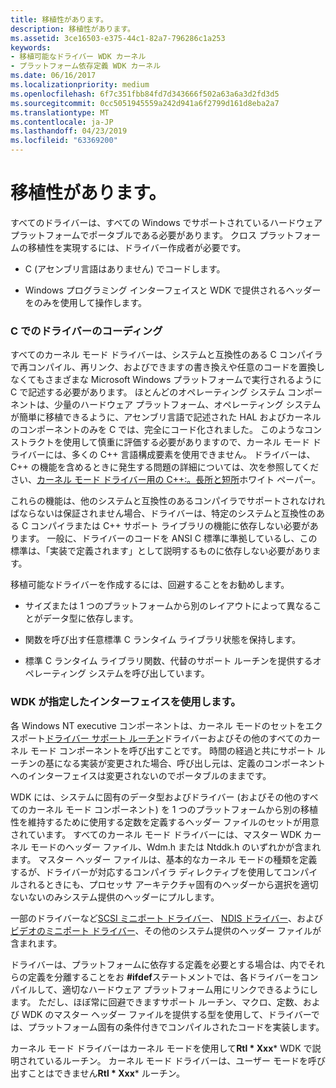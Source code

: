 ```yaml
---
title: 移植性があります。
description: 移植性があります。
ms.assetid: 3ce16503-e375-44c1-82a7-796286c1a253
keywords:
- 移植可能なドライバー WDK カーネル
- プラットフォーム依存定義 WDK カーネル
ms.date: 06/16/2017
ms.localizationpriority: medium
ms.openlocfilehash: 6f7c351fbb84fd7d343666f502a63a6a3d2fd3d5
ms.sourcegitcommit: 0cc5051945559a242d941a6f2799d161d8eba2a7
ms.translationtype: MT
ms.contentlocale: ja-JP
ms.lasthandoff: 04/23/2019
ms.locfileid: "63369200"
---
```

# <a name="portable"></a>移植性があります。





すべてのドライバーは、すべての Windows でサポートされているハードウェア プラットフォームでポータブルである必要があります。 クロス プラットフォームの移植性を実現するには、ドライバー作成者が必要です。

-   C (アセンブリ言語はありません) でコードします。

-   Windows プログラミング インターフェイスと WDK で提供されるヘッダーをのみを使用して操作します。

### <a name="coding-drivers-in-c"></a>C でのドライバーのコーディング

すべてのカーネル モード ドライバーは、システムと互換性のある C コンパイラで再コンパイル、再リンク、およびできますの書き換えや任意のコードを置換しなくてもさまざまな Microsoft Windows プラットフォームで実行されるように C で記述する必要があります。 ほとんどのオペレーティング システム コンポーネントは、少量のハードウェア プラットフォーム、オペレーティング システムが簡単に移植できるように、アセンブリ言語で記述された HAL およびカーネルのコンポーネントのみを C では、完全にコード化されました。 このようなコンストラクトを使用して慎重に評価する必要がありますので、カーネル モード ドライバーには、多くの C++ 言語構成要素を使用できません。 ドライバーは、C++ の機能を含めるときに発生する問題の詳細については、次を参照してください、[カーネル モード ドライバー用の C++:。長所と短所](https://go.microsoft.com/fwlink/p/?linkid=56294)ホワイト ペーパー。

これらの機能は、他のシステムと互換性のあるコンパイラでサポートされなければならないは保証されません場合、ドライバーは、特定のシステムと互換性のある C コンパイラまたは C++ サポート ライブラリの機能に依存しない必要があります。 一般に、ドライバーのコードを ANSI C 標準に準拠しているし、この標準は、「実装で定義されます」として説明するものに依存しない必要があります。

移植可能なドライバーを作成するには、回避することをお勧めします。

-   サイズまたは 1 つのプラットフォームから別のレイアウトによって異なることがデータ型に依存します。

-   関数を呼び出す任意標準 C ランタイム ライブラリ状態を保持します。

-   標準 C ランタイム ライブラリ関数、代替のサポート ルーチンを提供するオペレーティング システムを呼び出しています。

### <a name="using-wdk-supplied-interfaces"></a>WDK が指定したインターフェイスを使用します。

各 Windows NT executive コンポーネントは、カーネル モードのセットをエクスポート[ドライバー サポート ルーチン](https://msdn.microsoft.com/library/windows/hardware/ff544200)ドライバーおよびその他のすべてのカーネル モード コンポーネントを呼び出すことです。 時間の経過と共にサポート ルーチンの基になる実装が変更された場合、呼び出し元は、定義のコンポーネントへのインターフェイスは変更されないのでポータブルのままです。

WDK には、システムに固有のデータ型およびドライバー (およびその他のすべてのカーネル モード コンポーネント) を 1 つのプラットフォームから別の移植性を維持するために使用する定数を定義するヘッダー ファイルのセットが用意されています。 すべてのカーネル モード ドライバーには、マスター WDK カーネル モードのヘッダー ファイル、Wdm.h または Ntddk.h のいずれかが含まれます。 マスター ヘッダー ファイルは、基本的なカーネル モードの種類を定義するが、ドライバーが対応するコンパイラ ディレクティブを使用してコンパイルされるときにも、プロセッサ アーキテクチャ固有のヘッダーから選択を適切ないないのみシステム提供のヘッダーにプルします。

一部のドライバーなど[SCSI ミニポート ドライバー](https://msdn.microsoft.com/library/windows/hardware/ff565309)、 [NDIS ドライバー](https://msdn.microsoft.com/library/windows/hardware/ff556938)、および[ビデオのミニポート ドライバー](https://msdn.microsoft.com/library/windows/hardware/ff570509)、その他のシステム提供のヘッダー ファイルが含まれます。

ドライバーは、プラットフォームに依存する定義を必要とする場合は、内でそれらの定義を分離することをお **\#ifdef**ステートメントでは、各ドライバーをコンパイルして、適切なハードウェア プラットフォーム用にリンクできるようにします。 ただし、ほぼ常に回避できますサポート ルーチン、マクロ、定数、および WDK のマスター ヘッダー ファイルを提供する型を使用して、ドライバーでは、プラットフォーム固有の条件付きでコンパイルされたコードを実装します。

カーネル モード ドライバーはカーネル モードを使用して**Rtl * Xxx*** WDK で説明されているルーチン。 カーネル モード ドライバーは、ユーザー モードを呼び出すことはできません**Rtl * Xxx*** ルーチン。

 

 




